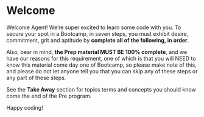 Welcome
=======

Welcome Agent! We’re super excited to learn some code with you. To secure your spot in a Bootcamp, in seven steps, you must exhibit desire, commitment, grit and aptitude by **complete all of the following, in order**.

Also, bear in mind, **the Prep material MUST BE 100% complete**, and we have our reasons for this requirement, one of which is that you will NEED to know this material come day one of Bootcamp, so please make note of this, and please do not let anyone tell you that you can skip any of these steps or any part of these steps.  

See the **Take Away** section for topics terms and concepts you should know come the end of the Pre program.

Happy coding!
